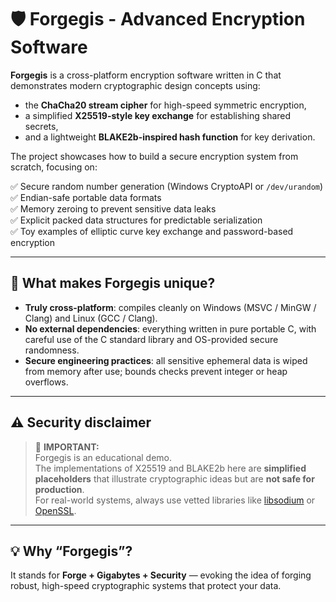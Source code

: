 
# 🛡️ Forgegis - Advanced Encryption Software

**Forgegis** is a cross-platform encryption software written in C that demonstrates modern cryptographic design concepts using:
- the **ChaCha20 stream cipher** for high-speed symmetric encryption,
- a simplified **X25519-style key exchange** for establishing shared secrets,
- and a lightweight **BLAKE2b-inspired hash function** for key derivation.

The project showcases how to build a secure encryption system from scratch, focusing on:

✅ Secure random number generation (Windows CryptoAPI or `/dev/urandom`)  
✅ Endian-safe portable data formats  
✅ Memory zeroing to prevent sensitive data leaks  
✅ Explicit packed data structures for predictable serialization  
✅ Toy examples of elliptic curve key exchange and password-based encryption

---

## 🚀 What makes Forgegis unique?
- **Truly cross-platform**: compiles cleanly on Windows (MSVC / MinGW / Clang) and Linux (GCC / Clang).  
- **No external dependencies**: everything written in pure portable C, with careful use of the C standard library and OS-provided secure randomness.
- **Secure engineering practices**: all sensitive ephemeral data is wiped from memory after use; bounds checks prevent integer or heap overflows.

---

## ⚠️ Security disclaimer
> 🚨 **IMPORTANT:**  
> Forgegis is an educational demo.  
> The implementations of X25519 and BLAKE2b here are **simplified placeholders** that illustrate cryptographic ideas but are **not safe for production**.  
> For real-world systems, always use vetted libraries like [libsodium](https://libsodium.gitbook.io/doc/) or [OpenSSL](https://www.openssl.org/).

---

## 💡 Why “Forgegis”?
It stands for **Forge + Gigabytes + Security** — evoking the idea of forging robust, high-speed cryptographic systems that protect your data.
